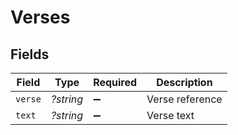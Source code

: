 # Verses


## Fields

| Field              | Type               | Required           | Description        |
| ------------------ | ------------------ | ------------------ | ------------------ |
| `verse`            | *?string*          | :heavy_minus_sign: | Verse reference    |
| `text`             | *?string*          | :heavy_minus_sign: | Verse text         |